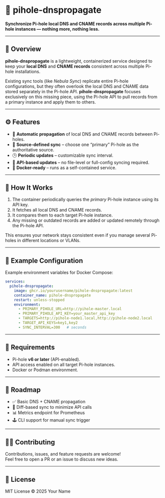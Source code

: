 # 🧩 pihole-dnspropagate
**Synchronize Pi-hole local DNS and CNAME records across multiple Pi-hole instances — nothing more, nothing less.**

---

## 🧠 Overview
**pihole-dnspropagate** is a lightweight, containerized service designed to keep your **local DNS** and **CNAME records** consistent across multiple Pi-hole installations.  

Existing sync tools (like *Nebula Sync*) replicate entire Pi-hole configurations, but they often overlook the local DNS and CNAME data stored separately in the Pi-hole API. **pihole-dnspropagate** focuses exclusively on this missing piece, using the Pi-hole API to pull records from a primary instance and apply them to others.

---

## ⚙️ Features
- 🔄 **Automatic propagation** of local DNS and CNAME records between Pi-holes.  
- 🧭 **Source-defined sync** – choose one “primary” Pi-hole as the authoritative source.  
- 🕒 **Periodic updates** – customizable sync interval.  
- 🧰 **API-based updates** – no file-level or full-config syncing required.  
- 🐳 **Docker-ready** – runs as a self-contained service.  

---

## 🚀 How It Works
1. The container periodically queries the *primary* Pi-hole instance using its API key.  
2. It fetches all local DNS and CNAME records.  
3. It compares them to each target Pi-hole instance.  
4. Any missing or outdated records are added or updated remotely through the Pi-hole API.  

This ensures your network stays consistent even if you manage several Pi-holes in different locations or VLANs.

---

## 🧩 Example Configuration
Example environment variables for Docker Compose:

```yaml
services:
  pihole-dnspropagate:
    image: ghcr.io/yourusername/pihole-dnspropagate:latest
    container_name: pihole-dnspropagate
    restart: unless-stopped
    environment:
      - PRIMARY_PIHOLE_URL=http://pihole-master.local
      - PRIMARY_PIHOLE_API_KEY=your_master_api_key
      - TARGETS=http://pihole-node1.local,http://pihole-node2.local
      - TARGET_API_KEYS=key1,key2
      - SYNC_INTERVAL=300   # seconds
```

---

## 🧰 Requirements
- Pi-hole **v6 or later** (API-enabled).  
- API access enabled on all target Pi-hole instances.  
- Docker or Podman environment.  

---

## 🧱 Roadmap
- ✅ Basic DNS + CNAME propagation  
- 🔄 Diff-based sync to minimize API calls  
- 📊 Metrics endpoint for Prometheus  
- 🕹️ CLI support for manual sync trigger  

---

## 🧑‍💻 Contributing
Contributions, issues, and feature requests are welcome!  
Feel free to open a PR or an issue to discuss new ideas.

---

## 📜 License
MIT License © 2025 Your Name  
